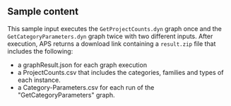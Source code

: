 ## Sample content
This sample input executes the `GetProjectCounts.dyn` graph once and the `GetCategoryParameters.dyn` graph twice with two different inputs. After execution, APS returns a download link containing a `result.zip` file that includes the following:

- a graphResult.json for each graph execution
- a ProjectCounts.csv that includes the categories, families and types of each instance.
- a Category-Parameters.csv for each run of the "GetCategoryParameters" graph.